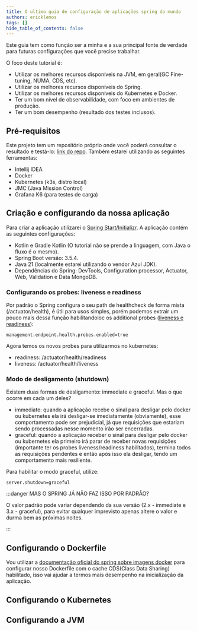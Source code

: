 ```yaml
---
title: O ultimo guia de configuração de aplicações spring do mundo
authors: ericklemos
tags: []
hide_table_of_contents: false
---
```


Este guia tem como função ser a minha e a sua principal fonte de verdade para futuras configurações que você precise
trabalhar. 

O foco deste tutorial é:
- Utilizar os melhores recursos disponíveis na JVM, em geral(GC Fine-tuning, NUMA, CDS, etc).
- Utilizar os melhores recursos disponíveis do Spring.
- Utilizar os melhores recursos disponíveis do Kubernetes e Docker.
- Ter um bom nível de observabilidade, com foco em ambientes de produção.
- Ter um bom desempenho (resultado dos testes inclusos).

<!-- truncate -->

## Pré-requisitos

Este projeto tem um repositório próprio onde você poderá consultar o resultado e testá-lo: [link do repo](http://google.com).
Também estarei utilizando as seguintes ferramentas:
- Intellij IDEA
- Docker
- Kubernetes (k3s, distro local)
- JMC (Java Mission Control)
- Grafana K6 (para testes de carga)

## Criação e configurando da nossa aplicação

Para criar a aplicação utilizarei o [Spring Start/Initializr](https://start.spring.io/). A aplicação contém as seguintes
configurações:
- Kotlin e Gradle Kotlin (O tutorial não se prende a linguagem, com Java o fluxo é o mesmo).
- Spring Boot versão: 3.5.4.
- Java 21 (localmente estarei utilizando o vendor Azul JDK).
- Dependências do Spring: DevTools, Configuration processor, Actuator, Web, Validation e Data MongoDB.

### Configurando os probes: liveness e readiness

Por padrão o Spring configura o seu path de healthcheck de forma mista (/actuator/health), é útil para usos simples,
porém podemos extrair um pouco mais dessa função habilitandoloc os additional probes ([liveness e readiness](https://kubernetes.io/docs/tasks/configure-pod-container/configure-liveness-readiness-startup-probes/)):

```text
management.endpoint.health.probes.enabled=true
```

Agora temos os novos probes para utilizarmos no kubernetes:
- readiness: /actuator/health/readiness
- liveness: /actuator/health/liveness

### Modo de desligamento (shutdown)

Existem duas formas de desligamento: immediate e graceful. Mas o que ocorre em cada um deles?
- immediate: quando a aplicação recebe o sinal para desligar pelo docker ou kubernetes ela irá desligar-se imediatamente
    (obviamente), esse comportamento pode ser prejudicial, já que requisições que estariam sendo processadas nesse momento
    irão ser encerradas.
- graceful: quando a aplicação receber o sinal para desligar pelo docker ou kubernetes ela primeiro irá parar de receber
    novas requisições (importante ter os probes liveness/readiness habilitados), termina todos as requisições pendentes
    e então após isso ela desligar, tendo um comportamento mais resiliente.

Para habilitar o modo graceful, utilize:
```text
server.shutdown=graceful
```

:::danger MAS O SPRING JÁ NÃO FAZ ISSO POR PADRÃO?

O valor padrão pode variar dependendo da sua versão (2.x - immediate e 3.x - graceful), para evitar qualquer imprevisto
apenas altere o valor e durma bem as próximas noites.

:::

## Configurando o Dockerfile

Vou utilizar a [documentação oficial do spring sobre imagens docker](https://docs.spring.io/spring-boot/reference/packaging/container-images/dockerfiles.html#packaging.container-images.dockerfiles.cds) para configurar nosso Dockerfile com o cache CDS(Class 
Data Sharing) habilitado, isso vai ajudar a termos mais desempenho na inicialização da aplicação.

## Configurando o Kubernetes

## Configurando a JVM